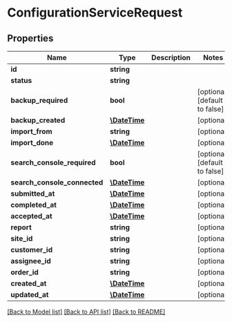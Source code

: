 # ConfigurationServiceRequest

## Properties
Name | Type | Description | Notes
------------ | ------------- | ------------- | -------------
**id** | **string** |  | 
**status** | **string** |  | 
**backup_required** | **bool** |  | [optional] [default to false]
**backup_created** | [**\DateTime**](\DateTime.md) |  | [optional] 
**import_from** | **string** |  | [optional] 
**import_done** | [**\DateTime**](\DateTime.md) |  | [optional] 
**search_console_required** | **bool** |  | [optional] [default to false]
**search_console_connected** | [**\DateTime**](\DateTime.md) |  | [optional] 
**submitted_at** | [**\DateTime**](\DateTime.md) |  | [optional] 
**completed_at** | [**\DateTime**](\DateTime.md) |  | [optional] 
**accepted_at** | [**\DateTime**](\DateTime.md) |  | [optional] 
**report** | **string** |  | [optional] 
**site_id** | **string** |  | [optional] 
**customer_id** | **string** |  | [optional] 
**assignee_id** | **string** |  | [optional] 
**order_id** | **string** |  | [optional] 
**created_at** | [**\DateTime**](\DateTime.md) |  | [optional] 
**updated_at** | [**\DateTime**](\DateTime.md) |  | [optional] 

[[Back to Model list]](../README.md#documentation-for-models) [[Back to API list]](../README.md#documentation-for-api-endpoints) [[Back to README]](../README.md)


